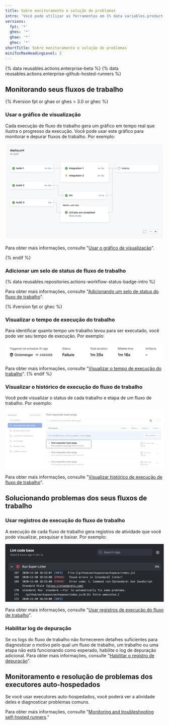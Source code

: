 ```yaml
---
title: Sobre monitoramento e solução de problemas
intro: 'Você pode utilizar as ferramentas em {% data variables.product.prodname_actions %} para monitorar e depurar seus fluxos de trabalho.'
versions:
  fpt: '*'
  ghes: '*'
  ghae: '*'
  ghec: '*'
shortTitle: Sobre monitoramento e solução de problemas
miniTocMaxHeadingLevel: 3
---
```


{% data reusables.actions.enterprise-beta %}
{% data reusables.actions.enterprise-github-hosted-runners %}

## Monitorando seus fluxos de trabalho

{% ifversion fpt or ghae or ghes > 3.0 or ghec %}

### Usar o gráfico de visualização

Cada execução de fluxo de trabalho gera um gráfico em tempo real que ilustra o progresso da execução. Você pode usar este gráfico para monitorar e depurar fluxos de trabalho. Por exemplo:

   ![Gráfico de fluxo de trabalho](/assets/images/help/images/workflow-graph.png)

Para obter mais informações, consulte "[Usar o gráfico de visualização](/actions/monitoring-and-troubleshooting-workflows/using-the-visualization-graph)".

{% endif %}

### Adicionar um selo de status de fluxo de trabalho

{% data reusables.repositories.actions-workflow-status-badge-intro %}

Para obter mais informações, consulte "[Adicionando um selo de status do fluxo de trabalho](/actions/monitoring-and-troubleshooting-workflows/adding-a-workflow-status-badge)".

{% ifversion fpt or ghec %}
### Visualizar o tempo de execução do trabalho

Para identificar quanto tempo um trabalho levou para ser executado, você pode ver seu tempo de execução. Por exemplo:

   ![Link com informações sobre o tempo faturável e execução](/assets/images/help/repository/view-run-billable-time.png)

Para obter mais informações, consulte "[Visualizar o tempo de execução do trabalho](/actions/monitoring-and-troubleshooting-workflows/viewing-job-execution-time)".
{% endif %}

### Visualizar o histórico de execução do fluxo de trabalho

Você pode visualizar o status de cada trabalho e etapa de um fluxo de trabalho. Por exemplo:

   ![Nome da execução do fluxo de trabalho](/assets/images/help/repository/run-name.png)

Para obter mais informações, consulte "[Visualizar histórico de execução de fluxo de trabalho](/actions/monitoring-and-troubleshooting-workflows/viewing-workflow-run-history)".

## Solucionando problemas dos seus fluxos de trabalho

### Usar registros de execução do fluxo de trabalho

A execução de cada fluxo de trabalho gera registros de atividade que você pode visualizar, pesquisar e baixar. Por exemplo:

   ![Resultados do fluxo de trabalho do Super linter](/assets/images/help/repository/super-linter-workflow-results-updated-2.png)

Para obter mais informações, consulte "[Usar registros de execução do fluxo de trabalho](/actions/monitoring-and-troubleshooting-workflows/using-workflow-run-logs)".

### Habilitar log de depuração

Se os logs do fluxo de trabalho não fornecerem detalhes suficientes para diagnosticar o motivo pelo qual um fluxo de trabalho, um trabalho ou uma etapa não está funcionando como esperado, habilite o log de depuração adicional. Para obter mais informações, consulte "[Habilitar o registro de depuração](/actions/monitoring-and-troubleshooting-workflows/enabling-debug-logging)".

## Monitoramento e resolução de problemas dos executores auto-hospedados

Se você usar executores auto-hospedados, você poderá ver a atividade deles e diagnosticar problemas comuns.

Para obter mais informações, consulte "[Monitoring and troubleshooting self-hosted runners](/actions/hosting-your-own-runners/monitoring-and-troubleshooting-self-hosted-runners)."

